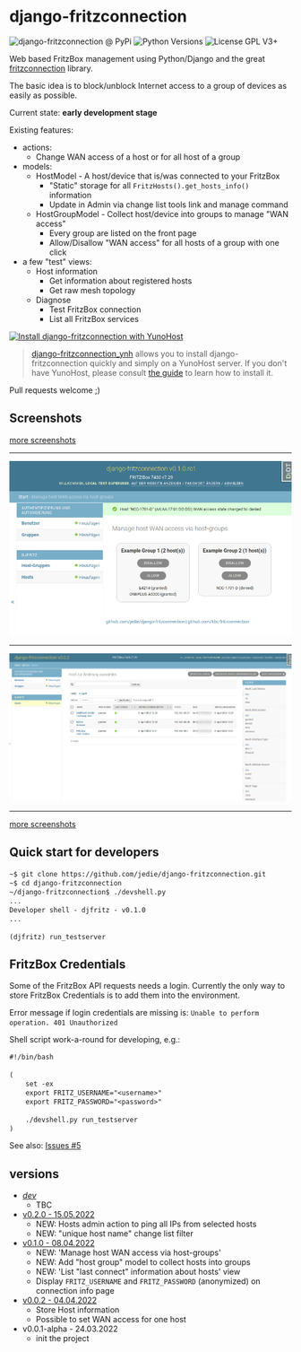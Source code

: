 # django-fritzconnection

![django-fritzconnection @ PyPi](https://img.shields.io/pypi/v/django-fritzconnection?label=django-fritzconnection%20%40%20PyPi)
![Python Versions](https://img.shields.io/pypi/pyversions/django-fritzconnection)
![License GPL V3+](https://img.shields.io/pypi/l/django-fritzconnection)

Web based FritzBox management using Python/Django and the great [fritzconnection](https://github.com/kbr/fritzconnection) library.

The basic idea is to block/unblock Internet access to a group of devices as easily as possible.

Current state: **early development stage**

Existing features:

* actions:
  * Change WAN access of a host or for all host of a group
* models:
  * HostModel - A host/device that is/was connected to your FritzBox
    * "Static" storage for all `FritzHosts().get_hosts_info()` information
    * Update in Admin via change list tools link and manage command
  * HostGroupModel - Collect host/device into groups to manage "WAN access"
    * Every group are listed on the front page
    * Allow/Disallow "WAN access" for all hosts of a group with one click
* a few "test" views:
  * Host information
    * Get information about registered hosts
    * Get raw mesh topology
  * Diagnose
    * Test FritzBox connection
    * List all FritzBox services


[![Install django-fritzconnection with YunoHost](https://install-app.yunohost.org/install-with-yunohost.svg)](https://install-app.yunohost.org/?app=django-fritzconnection)

> [django-fritzconnection_ynh](https://github.com/YunoHost-Apps/django-fritzconnection_ynh) allows you to install django-fritzconnection quickly and simply on a YunoHost server. If you don't have YunoHost, please consult [the guide](https://yunohost.org/#/install) to learn how to install it.

Pull requests welcome ;)


## Screenshots

[more screenshots](https://github.com/jedie/jedie.github.io/tree/master/screenshots/django-fritzconnection)

----

![Group Management](https://raw.githubusercontent.com/jedie/jedie.github.io/master/screenshots/django-fritzconnection/v0.1.0.rc1%20-%20Group%20Management.png)

----

![Host Change List](https://raw.githubusercontent.com/jedie/jedie.github.io/master/screenshots/django-fritzconnection/v0.0.2%20-%20hosts%20change%20list.png)

----

[more screenshots](https://github.com/jedie/jedie.github.io/tree/master/screenshots/django-fritzconnection)


## Quick start for developers

```
~$ git clone https://github.com/jedie/django-fritzconnection.git
~$ cd django-fritzconnection
~/django-fritzconnection$ ./devshell.py
...
Developer shell - djfritz - v0.1.0
...

(djfritz) run_testserver
```

## FritzBox Credentials

Some of the FritzBox API requests needs a login. Currently the only way to store FritzBox Credentials is to add them into the environment.

Error message if login credentials are missing is: `Unable to perform operation. 401 Unauthorized`

Shell script work-a-round for developing, e.g.:

```
#!/bin/bash

(
    set -ex
    export FRITZ_USERNAME="<username>"
    export FRITZ_PASSWORD="<password>"

    ./devshell.py run_testserver
)
```
See also: [Issues #5](https://github.com/jedie/django-fritzconnection/issues/5)

## versions

* [*dev*](https://github.com/jedie/django-fritzconnection/compare/v0.2.0...main)
  * TBC
* [v0.2.0 - 15.05.2022](https://github.com/jedie/django-fritzconnection/compare/v0.1.0...v0.2.0)
  * NEW: Hosts admin action to ping all IPs from selected hosts
  * NEW: "unique host name" change list filter
* [v0.1.0 - 08.04.2022](https://github.com/jedie/django-fritzconnection/compare/v0.0.2...v0.1.0)
  * NEW: 'Manage host WAN access via host-groups'
  * NEW: Add "host group" model to collect hosts into groups
  * NEW: 'List "last connect" information about hosts' view
  * Display `FRITZ_USERNAME` and `FRITZ_PASSWORD` (anonymized) on connection info page
* [v0.0.2 - 04.04.2022](https://github.com/jedie/django-fritzconnection/compare/v0.0.1-alpha...v0.0.2)
  * Store Host information
  * Possible to set WAN access for one host
* v0.0.1-alpha - 24.03.2022
  * init the project
